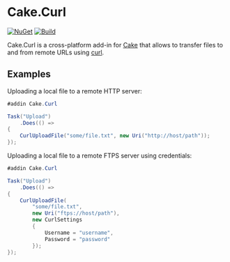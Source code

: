 # Cake.Curl

[![NuGet](https://img.shields.io/nuget/v/Cake.Curl.svg)](https://www.nuget.org/packages/Cake.Curl)
[![Build](https://ci.appveyor.com/api/projects/status/bswuobfgg35c1pxg?svg=true)](https://ci.appveyor.com/project/ecampidoglio/cake-curl)

Cake.Curl is a cross-platform add-in for [Cake](http://cakebuild.net/) that allows to transfer
files to and from remote URLs using [curl](https://curl.haxx.se).

## Examples

Uploading a local file to a remote HTTP server:

```csharp
#addin Cake.Curl

Task("Upload")
    .Does(() =>
{
    CurlUploadFile("some/file.txt", new Uri("http://host/path"));
});
```
Uploading a local file to a remote FTPS server using credentials:

```csharp
#addin Cake.Curl

Task("Upload")
    .Does(() =>
{
    CurlUploadFile(
        "some/file.txt",
        new Uri("ftps://host/path"),
        new CurlSettings
        {
            Username = "username",
            Password = "password"
        });
});
```
